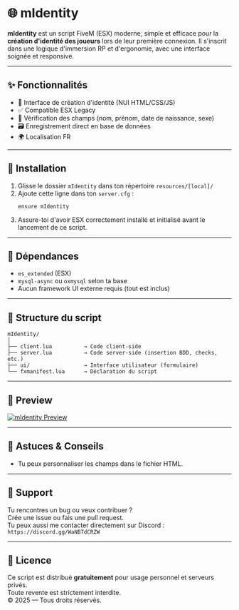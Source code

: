 # 🌐 mIdentity

**mIdentity** est un script FiveM (ESX) moderne, simple et efficace pour la **création d'identité des joueurs** lors de leur première connexion. Il s'inscrit dans une logique d'immersion RP et d'ergonomie, avec une interface soignée et responsive.

---

## ✨ Fonctionnalités

- 📄 Interface de création d'identité (NUI HTML/CSS/JS)
- ✅ Compatible ESX Legacy
- 🧠 Vérification des champs (nom, prénom, date de naissance, sexe)
- 🗃️ Enregistrement direct en base de données
- 🌍 Localisation FR

---

## 🔧 Installation

1. Glisse le dossier `mIdentity` dans ton répertoire `resources/[local]/`
2. Ajoute cette ligne dans ton `server.cfg` :
   ```
   ensure mIdentity
   ```
3. Assure-toi d'avoir ESX correctement installé et initialisé avant le lancement de ce script.

---

## 🧩 Dépendances

- `es_extended` (ESX)
- `mysql-async` ou `oxmysql` selon ta base
- Aucun framework UI externe requis (tout est inclus)

---

## 📁 Structure du script

```
mIdentity/
│
├── client.lua          → Code client-side
├── server.lua          → Code server-side (insertion BDD, checks, etc.)
├── ui/                 → Interface utilisateur (formulaire)
└── fxmanifest.lua      → Déclaration du script
```

---

## 🎥 Preview

[![mIdentity Preview](https://img.youtube.com/vi/vsyk9mCkPXE/0.jpg)](https://www.youtube.com/watch?v=vsyk9mCkPXE)

---

## 🧠 Astuces & Conseils

- Tu peux personnaliser les champs dans le fichier HTML.

---

## 💬 Support

Tu rencontres un bug ou veux contribuer ?  
Crée une issue ou fais une pull request.  
Tu peux aussi me contacter directement sur Discord : `https://discord.gg/WaNB7dCRZW`

---

## 📜 Licence

Ce script est distribué **gratuitement** pour usage personnel et serveurs privés.  
Toute revente est strictement interdite.  
© 2025 — Tous droits réservés.
